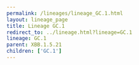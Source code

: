 ```yaml
---
permalink: /lineages/lineage_GC.1.html
layout: lineage_page
title: Lineage GC.1
redirect_to: ../lineage.html?lineage=GC.1
lineage: GC.1
parent: XBB.1.5.21
children: ['GC.1']
---
```

